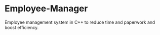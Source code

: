 # Employee-Manager
Employee management system in C++ to reduce time and paperwork and boost efficiency.
